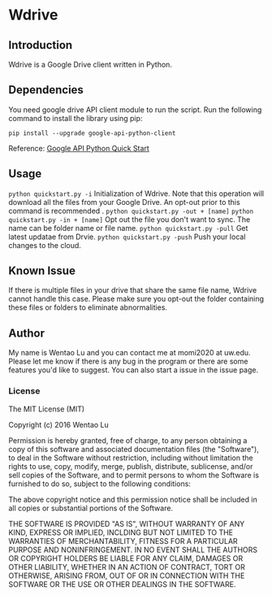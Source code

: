 # Wdrive
## Introduction
Wdrive is a Google Drive client written in Python. 

## Dependencies
You need google drive API client module to run the script. 
Run the following command to install the library using pip:
```
pip install --upgrade google-api-python-client
```
Reference: [Google API Python Quick Start](https://developers.google.com/drive/v3/web/quickstart/python#prerequisites)

## Usage
```python quickstart.py -i```
Initialization of Wdrive. 
Note that this operation will download all the files from your Google Drive. 
An opt-out prior to this command is recommended .
```python quickstart.py -out + [name]```
```python quickstart.py -in + [name]```
Opt out the file you don't want to sync. The name can be folder name or file name.
```python quickstart.py -pull```
Get latest updatae from Drvie.
```python quickstart.py -push```
Push your local changes to the cloud.

## Known Issue
If there is multiple files in your drive that share the same file name, Wdrive cannot handle this case. Please make sure you opt-out the folder containing these files or folders to eliminate abnormalities.

## Author
My name is Wentao Lu and you can contact me at momi2020 at uw.edu. Please let me know if there is any bug in the program or there are some features you'd like to suggest. You can also start a issue in the issue page.

### License
The MIT License (MIT)

Copyright (c) 2016 Wentao Lu

Permission is hereby granted, free of charge, to any person obtaining a copy
of this software and associated documentation files (the "Software"), to deal
in the Software without restriction, including without limitation the rights
to use, copy, modify, merge, publish, distribute, sublicense, and/or sell
copies of the Software, and to permit persons to whom the Software is
furnished to do so, subject to the following conditions:

The above copyright notice and this permission notice shall be included in all
copies or substantial portions of the Software.

THE SOFTWARE IS PROVIDED "AS IS", WITHOUT WARRANTY OF ANY KIND, EXPRESS OR
IMPLIED, INCLDING BUT NOT LIMITED TO THE WARRANTIES OF MERCHANTABILITY,
FITNESS FOR A PARTICULAR PURPOSE AND NONINFRINGEMENT. IN NO EVENT SHALL THE
AUTHORS OR COPYRIGHT HOLDERS BE LIABLE FOR ANY CLAIM, DAMAGES OR OTHER
LIABILITY, WHETHER IN AN ACTION OF CONTRACT, TORT OR OTHERWISE, ARISING FROM,
OUT OF OR IN CONNECTION WITH THE SOFTWARE OR THE USE OR OTHER DEALINGS IN THE
SOFTWARE.


